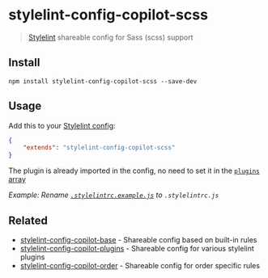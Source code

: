 # stylelint-config-copilot-scss

> [Stylelint](https://stylelint.io) shareable config for Sass (scss) support


## Install

```
npm install stylelint-config-copilot-scss --save-dev 
```


## Usage

Add this to your [Stylelint config](https://stylelint.io/user-guide/configuration/):

```json
{
	"extends": "stylelint-config-copilot-scss"
}
```

The plugin is already imported in the config, no need to set it in the [`plugins` array](https://github.com/stylelint/stylelint/blob/master/docs/user-guide/configuration.md#plugins)

_Example: Rename [`.stylelintrc.example.js`](.stylelintrc.example.js) to `.stylelintrc.js`_


## Related

- [stylelint-config-copilot-base](https://github.com/fuhlig/stylelint-config-copilot/tree/master/packages/stylelint-config-copilot-base) - Shareable config based on built-in rules
- [stylelint-config-copilot-plugins](https://github.com/fuhlig/stylelint-config-copilot/tree/master/packages/stylelint-config-copilot-plugins) - Shareable config for various stylelint plugins
- [stylelint-config-copilot-order](https://github.com/fuhlig/stylelint-config-copilot/tree/master/packages/stylelint-config-copilot-order) - Shareable config for order specific rules

